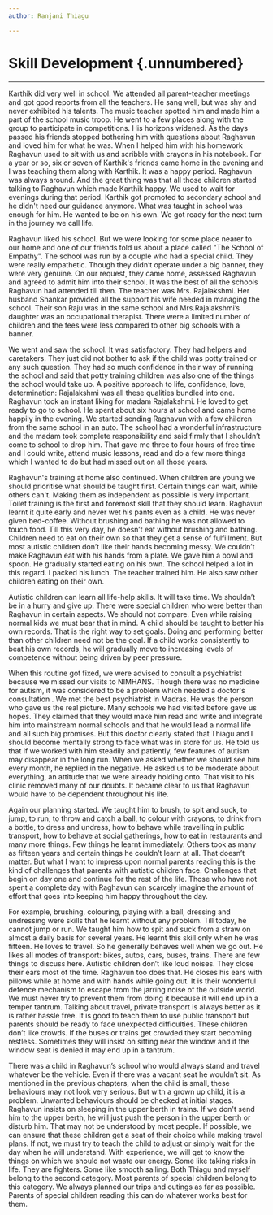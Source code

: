 ```yaml
---
author: Ranjani Thiagu

---
```


# Skill Development {.unnumbered}

<hr>

Karthik did very well in school. We attended all parent-teacher meetings and got good reports from all the teachers. He sang well, but was shy and never exhibited his talents. The music teacher spotted him and made him a part of the school music troop. He went to a few places along with the group to participate in competitions. His horizons widened. As the days passed his friends stopped bothering him with questions about Raghavun and loved him for what he was. When I helped him with his homework Raghavun used to sit with us and scribble with crayons in his notebook. For a year or so, six or seven of Karthik's friends came home in the evening and I was teaching them along with Karthik. It was a happy period. Raghavun was always around. And the great thing was that all those children started talking to Raghavun which made Karthik happy. We used to wait for evenings during that period. Karthik got promoted to secondary school and he didn't need our guidance anymore. What was taught in school was enough for him. He wanted to be on his own. We got ready for the next turn in the journey we call life.

Raghavun liked his school. But we were looking for some place nearer to our home and one of our friends told us about a place called "The School of Empathy". The school was run by a couple who had a special child. They were really empathetic. Though they didn’t operate under a big banner, they were very genuine. On our request, they came home, assessed Raghavun and agreed to admit him into their school. It was the best of all the schools Raghavun had attended till then. The teacher was Mrs. Rajalakshmi. Her husband Shankar provided all the support his wife needed in managing the school. Their son Raju was in the same school and Mrs.Rajalakshmi’s daughter was an occupational therapist. There were a limited number of children and the fees were less compared to other big schools with a banner.

We went and saw the school. It was satisfactory. They had helpers and caretakers. They just did not bother to ask if the child was potty trained or any such question. They had so much confidence in their way of running the school and said that potty training children was also one of the things the school would take up. A positive approach to life, confidence, love, determination: Rajalakshmi was all these qualities bundled into one. Raghavun took an instant liking for madam Rajalakshmi. He loved to get ready to go to school. He spent about six hours at school and came home happily in the evening. We started sending Raghavun with a few children from the same school in an auto. The school had a wonderful infrastructure and the madam took complete responsibility and said firmly that I shouldn’t come to school to drop him. That gave me three to four hours of free time and I could write, attend music lessons, read and do a few more things which I wanted to do but had missed out on all those years.

Raghavun's training at home also continued. When children are young we should prioritise what should be taught first. Certain things can wait, while others can't. Making them as independent as possible is very important. Toilet training is the first and foremost skill that they should learn. Raghavun learnt it quite early and never wet his pants even as a child. He was never given bed-coffee. Without brushing and bathing he was not allowed to touch food. Till this very day, he doesn’t eat without brushing and bathing. Children need to eat on their own so that they get a sense of fulfillment. But most autistic children don’t like their hands becoming messy. We couldn’t make Raghavun eat with his hands from a plate. We gave him a bowl and spoon. He gradually started eating on his own. The school helped a lot in this regard. I packed his lunch. The teacher trained him. He also saw other children eating on their own.

Autistic children can learn all life-help skills. It will take time. We shouldn’t be in a hurry and give up. There were special children who were better than Raghavun in certain aspects. We should not compare. Even while raising normal kids we must bear that in mind. A child should be taught to better his own records. That is the right way to set goals. Doing and performing better than other children need not be the goal. If a child works consistently to beat his own records, he will gradually move to increasing levels of competence without being driven by peer pressure.

When this routine got fixed, we were advised to consult a psychiatrist because we missed our visits to NIMHANS. Though there was no medicine for autism, it was considered to be a problem which needed a doctor's consultation . We met the best psychiatrist in Madras. He was the person who gave us the real picture. Many schools we had visited before gave us hopes. They claimed that they would make him read and write and integrate him into mainstream normal schools and that he would lead a normal life and all such big promises. But this doctor clearly stated that Thiagu and I should become mentally strong to face what was in store for us. He told us that if we worked with him steadily and patiently, few features of autism may disappear in the long run. When we asked whether we should see him every month, he replied in the negative. He asked us to be moderate about everything, an attitude that we were already holding onto. That visit to his clinic removed many of our doubts. It became clear to us that Raghavun would have to be dependent throughout his life.

Again our planning started. We taught him to brush, to spit and suck, to jump, to run, to throw and catch a ball, to colour with crayons, to drink from a bottle, to dress and undress, how to behave while travelling in public transport, how to behave at social gatherings, how to eat in restaurants and many more things. Few things he learnt immediately. Others took as many as fifteen years and certain things he couldn’t learn at all. That doesn’t matter. But what I want to impress upon normal parents reading this is the kind of challenges that parents with autistic children face. Challenges that begin on day one and continue for the rest of the life. Those who have not spent a complete day with Raghavun can scarcely imagine the amount of effort that goes into keeping him happy throughout the day.

For example, brushing, colouring, playing with a ball, dressing and undressing were skills that he learnt without any problem. Till today, he cannot jump or run. We taught him how to spit and suck from a straw on almost a daily basis for several years. He learnt this skill only when he was fifteen. He loves to travel. So he generally behaves well when we go out. He likes all modes of transport: bikes, autos, cars, buses, trains. There are few things to discuss here. Autistic children don’t like loud noises. They close their ears most of the time. Raghavun too does that. He closes his ears with pillows while at home and with hands while going out. It is their wonderful defence mechanism to escape from the jarring noise of the outside world. We must never try to prevent them from doing it because it will end up in a temper tantrum. Talking about travel, private transport is always better as it is rather hassle free. It is good to teach them to use public transport but parents should be ready to face unexpected difficulties. These children don’t like crowds. If the buses or trains get crowded they start becoming restless. Sometimes they will insist on sitting near the window and if the window seat is denied it may end up in a tantrum.

There was a child in Raghavun’s school who would always stand and travel whatever be the vehicle. Even if there was a vacant seat he wouldn’t sit. As mentioned in the previous chapters, when the child is small, these behaviours may not look very serious. But with a grown up child, it is a problem. Unwanted behaviours should be checked at initial stages. Raghavun insists on sleeping in the upper berth in trains. If we don't send him to the upper berth, he will just push the person in the upper berth or disturb him. That may not be understood by most people. If possible, we can ensure that these children get a seat of their choice while making travel plans. If not, we must try to teach the child to adjust or simply wait for the day when he will understand. With experience, we will get to know the things on which we should not waste our energy. Some like taking risks in life. They are fighters. Some like smooth sailing. Both Thiagu and myself belong to the second category. Most parents of special children belong to this category. We always planned our trips and outings as far as possible. Parents of special children reading this can do whatever works best for them.